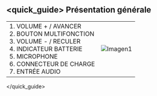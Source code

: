 ## <quick_guide> Présentation générale

|  |  |
|:-------|:-------|
|1.	VOLUME + / AVANCER <br> 2.	BOUTON MULTIFONCTION <br> 3.	VOLUME - / RECULER <br> 4. INDICATEUR BATTERIE  <br> 5.	MICROPHONE <br> 6.	CONNECTEUR DE CHARGE <br> 7. ENTRÉE AUDIO <br>  |![Imagen1](http://static.energysistem.com/images/manuals/42818/59240244347cb.jpg)|
</quick_guide>
